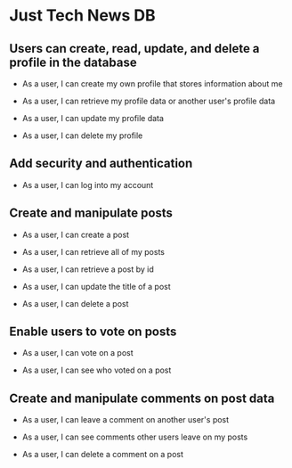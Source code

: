 # Just Tech News DB
## Users can create, read, update, and delete a profile in the database

* As a user, I can create my own profile that stores information about me

* As a user, I can retrieve my profile data or another user's profile data

* As a user, I can update my profile data

* As a user, I can delete my profile

## Add security and authentication

* As a user, I can log into my account

## Create and manipulate posts

* As a user, I can create a post

* As a user, I can retrieve all of my posts

* As a user, I can retrieve a post by id

* As a user, I can update the title of a post

* As a user, I can delete a post

## Enable users to vote on posts

* As a user, I can vote on a post

* As a user, I can see who voted on a post

## Create and manipulate comments on post data

* As a user, I can leave a comment on another user's post

* As a user, I can see comments other users leave on my posts

* As a user, I can delete a comment on a post
